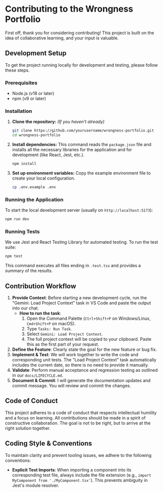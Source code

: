 # Contributing to the Wrongness Portfolio

First off, thank you for considering contributing! This project is built on the idea of collaborative learning, and your input is valuable.

## Development Setup

To get the project running locally for development and testing, please follow these steps.

### Prerequisites

- Node.js (v18 or later)
- npm (v9 or later)

### Installation

1.  **Clone the repository:**
    _(If you haven't already)_

    ```bash
    git clone https://github.com/yourusername/wrongness-portfolio.git
    cd wrongness-portfolio
    ```

2.  **Install dependencies:**
    This command reads the `package.json` file and installs all the necessary libraries for the application and for development (like React, Jest, etc.).

    ```bash
    npm install
    ```

3.  **Set up environment variables:**
    Copy the example environment file to create your local configuration.
    ```bash
    cp .env.example .env
    ```

### Running the Application

To start the local development server (usually on `http://localhost:5173`):

```bash
npm run dev
```

### Running Tests

We use Jest and React Testing Library for automated testing. To run the test suite:

```bash
npm test
```

This command executes all files ending in `.test.tsx` and provides a summary of the results.

## Contribution Workflow

1.  **Provide Context**: Before starting a new development cycle, run the "Gemini: Load Project Context" task in VS Code and paste the output into our chat.
    - **How to run the task**:
      1. Open the Command Palette (`Ctrl+Shift+P` on Windows/Linux, `Cmd+Shift+P` on macOS).
      2. Type `Tasks: Run Task`.
      3. Select `Gemini: Load Project Context`.
      4. The full project context will be copied to your clipboard. Paste this as the first part of your request.
2.  **Define the Feature**: Clearly state the goal for the new feature or bug fix.
3.  **Implement & Test**: We will work together to write the code and corresponding unit tests. The "Load Project Context" task automatically includes the current date, so there is no need to provide it manually.
4.  **Validate**: Perform manual acceptance and regression testing as outlined in our `docs/LIFECYCLE.md`.
5.  **Document & Commit**: I will generate the documentation updates and commit message. You will review and commit the changes.

## Code of Conduct

This project adheres to a code of conduct that respects intellectual humility and a focus on learning. All contributions should be made in a spirit of constructive collaboration. The goal is not to be right, but to arrive at the right solution together.

## Coding Style & Conventions

To maintain clarity and prevent tooling issues, we adhere to the following conventions:

- **Explicit Test Imports**: When importing a component into its corresponding test file, always include the file extension (e.g., `import MyComponent from './MyComponent.tsx'`). This prevents ambiguity in Jest's module resolver.
